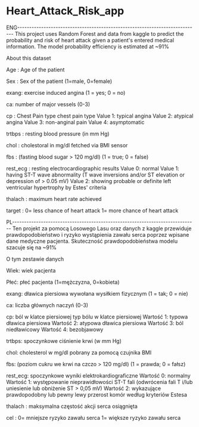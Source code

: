 # Heart_Attack_Risk_app
ENG----------------------------------------------------------------------------
This project uses Random Forest and data from kaggle to predict the probability and risk of heart attack given a patient's entered medical information.
The model probability efficiency is estimated at ~91%

About this dataset
    
Age : Age of the patient

Sex : Sex of the patient (1=male, 0=female)

exang: exercise induced angina (1 = yes; 0 = no)

ca: number of major vessels (0-3)

cp : Chest Pain type chest pain type
  Value 1: typical angina
  Value 2: atypical angina
  Value 3: non-anginal pain
  Value 4: asymptomatic
  
trtbps : resting blood pressure (in mm Hg)

chol : cholestoral in mg/dl fetched via BMI sensor

fbs : (fasting blood sugar > 120 mg/dl) (1 = true; 0 = false)

rest_ecg : resting electrocardiographic results
  Value 0: normal
  Value 1: having ST-T wave abnormality (T wave inversions and/or ST elevation or depression of > 0.05 mV)
  Value 2: showing probable or definite left ventricular hypertrophy by Estes' criteria
  
thalach : maximum heart rate achieved

target : 0= less chance of heart attack 1= more chance of heart attack

PL-----------------------------------------------------------------------------
Ten projekt za pomocą Losowego Lasu oraz danych z kaggle przewiduje prawdopodobieństwo i ryzyko wystąpienia zawału serca poprzez wpisane dane medyczne pacjenta.
Skuteczność prawdopodobieństwa modelu szacuje się na ~91%

O tym zestawie danych
  
Wiek: wiek pacjenta

Płeć: płeć pacjenta (1=mężczyzna, 0=kobieta)

exang: dławica piersiowa wywołana wysiłkiem fizycznym (1 = tak; 0 = nie)

ca: liczba głównych naczyń (0-3)

cp: ból w klatce piersiowej typ bólu w klatce piersiowej
Wartość 1: typowa dławica piersiowa
Wartość 2: atypowa dławica piersiowa
Wartość 3: ból niedławicowy
Wartość 4: bezobjawowy

trtbps: spoczynkowe ciśnienie krwi (w mm Hg)

chol: cholesterol w mg/dl pobrany za pomocą czujnika BMI

fbs: (poziom cukru we krwi na czczo > 120 mg/dl) (1 = prawda; 0 = fałsz)

rest_ecg: spoczynkowe wyniki elektrokardiograficzne
Wartość 0: normalny
Wartość 1: występowanie nieprawidłowości ST-T fali (odwrócenia fali T i/lub uniesienie lub obniżenie ST > 0,05 mV)
Wartość 2: wykazujące prawdopodobny lub pewny lewy przerost komór według kryteriów Estesa

thalach : maksymalna częstość akcji serca osiągnięta

cel : 0= mniejsze ryzyko zawału serca 1= większe ryzyko zawału serca
